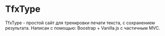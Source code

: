 # TfxType
TfxType - простой сайт для тренировки печати текста, с сохранением результата. 
Написан с помощью: Boostrap + Vanilla.js с частичным MVC.
